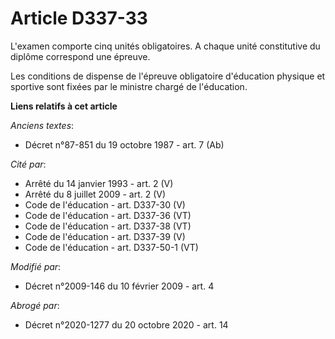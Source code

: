 # Article D337-33

L'examen comporte cinq unités obligatoires. A chaque unité constitutive du diplôme correspond une épreuve. 

Les conditions de dispense de l'épreuve obligatoire d'éducation physique et sportive sont fixées par le ministre chargé de
l'éducation.

**Liens relatifs à cet article**

_Anciens textes_:

  - Décret n°87-851 du 19 octobre 1987 - art. 7 (Ab)

_Cité par_:

  - Arrêté du 14 janvier 1993 - art. 2 (V)
  - Arrêté du 8 juillet 2009 - art. 2 (V)
  - Code de l'éducation - art. D337-30 (V)
  - Code de l'éducation - art. D337-36 (VT)
  - Code de l'éducation - art. D337-38 (VT)
  - Code de l'éducation - art. D337-39 (V)
  - Code de l'éducation - art. D337-50-1 (VT)

_Modifié par_:

  - Décret n°2009-146 du 10 février 2009 - art. 4

_Abrogé par_:

  - Décret n°2020-1277 du 20 octobre 2020 - art. 14
